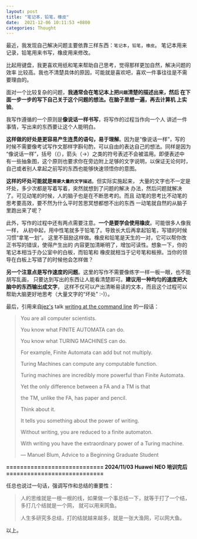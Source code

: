 ```yaml
---
layout: post
title: "笔记本，铅笔，橡皮"
date:  2021-12-06 10:11:53 +0800
categories: Thought
---
```


最近，我发现自己解决问题主要依靠三样东西：`笔记本`，`铅笔`，`橡皮`。
笔记本用来记录，铅笔用来书写，橡皮用来修改。

比起用键盘，我更喜欢用纸和笔来帮助自己思考，觉得那样更加自然，解决问题的效率
比较高。我也不清楚具体的原因，可能就是喜欢吧，喜欢一件事往往是不需要理由的。

面对一个比较复杂的问题，**我通常会在笔记本上把`问题`清楚的描述出来，然后
在下面一步一步的写下自己关于这个问题的想法。在脑子里想一遍，再去计算机
上实验**。

我写作遵循的一个原则是**像说话一样书写**，将写作的过程当作向一个人
讲述一件事情，写出来的东西要让这个人能明白。

**这样做的好处是更容易产生连贯的语句，易于理解**。因为是“像说话一样”，写的
时候不需要像考试写作文那样字斟句酌，可以自由的表达自己的想法。同样是因为
“像说话一样”，括号（{），箭头（->）之类的符号表述不会被滥用。即便表述中
有一些抽象图，这个原则也要求你在旁边附上足够的文字说明，以保证无论何时，
自己或者别人拿起之前写的东西也能够快速领悟你的意图。

**这样的坏处可能就是`需要大量的文字描述`**。但实际实施起来，
大量的文字也不一定是坏处，多少次都是写着写着，突然就想到了问题的解决
办法，然后问题就解决了。可见动笔的时候，人的脑子也是在不断思考的。而且
动笔的思考比不动笔的思考要高效，要不然为什么平时苦思冥想都想不出的东西
一动笔就自然的从脑子里跑出来了呢？

此外，写作的过程中还有两点需要注意。**一个是要学会使用橡皮**。可能很多人像我一样，
从初中起，用中性笔就多于铅笔了。导致长大后再拿起铅笔，写错的时候习惯“拿笔一划”。
这里不鼓励这样做。橡皮和铅笔是天生的一对，它可以帮你改正书写的错误，使得产生出的
内容更加清晰明了，增加可读性。想象一下，你的笔记本相当于办公室中的白板，而铅笔和
橡皮就相当于记号笔和板擦。当你的领导在白板上写错了的时候他会怎样做？

**另一个注意点是写作速度的问题**。这里的写作不需要像练字一样一板一眼，也不能胡写乱画，
只要达到写出的东西让人能看清楚即可。**建议用一种均匀的速度把大脑中的东西输出成文字**，
这样不仅可以产出清晰易读的文本，而且这个过程可以帮助大脑更好地思考（大量文字的“坏处” :-)）。

最后，引用来自[jez's](https://jez.io/) talk 
[writing at the command line](https://jez.io/talks/writing-at-the-command-line/)
的一段话：

> You are all computer scientists.
> 
> You know what FINITE AUTOMATA can do.
> 
> You know what TURING MACHINES can do.
> 
> For example, Finite Automata can add but not multiply.
> 
> Turing Machines can compute any computable function.
> 
> Turing machines are incredibly more powerful than Finite Automata.
> 
> Yet the only difference between a FA and a TM is that
> 
> the TM, unlike the FA, has paper and pencil.
> 
> Think about it.
> 
> It tells you something about the power of writing.
> 
> Without writing, you are reduced to a finite automaton.
> 
> With writing you have the extraordinary power of a Turing machine.
> 
> — Manuel Blum, Advice to a Beginning Graduate Student

**============================ 2024/11/03 Huawei NEO 培训完后 ============================**

任总也说过一句话，强调写作和总结的重要性：
> 人的思维就是一根一根的线，如果做一个事总结一下，就等于打了一个结，多打几个结就是一个网，
就可以用来网鱼。
> 
> 人生多研究多总结，打的结就越来越多，就是一张大渔网，可以网大鱼。


以上。
